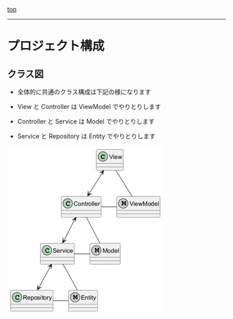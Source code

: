 [top](../README.md)

---

# プロジェクト構成

## クラス図

* 全体的に共通のクラス構成は下記の様になります

* View と Controller は ViewModel でやりとりします
* Controller と Service は Model でやりとりします
* Service と Repository は Entity でやりとりします

![diagram_class](./diagram_class.png)

